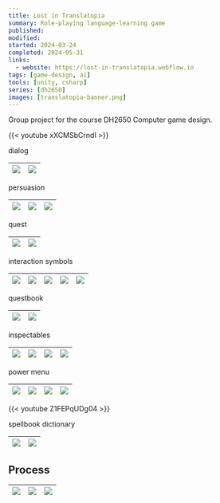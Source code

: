 ```yaml
---
title: Lost in Translatopia
summary: Role-playing language-learning game
published:
modified:
started: 2024-03-24
completed: 2024-05-31
links:
  - website: https://lost-in-translatopia.webflow.io
tags: [game-design, ai]
tools: [unity, csharp]
series: [dh2650]
images: [translatopia-banner.png]
---
```


Group project for the course DH2650 Computer game design.

{{< youtube xXCMSbCrndI >}}

dialog

| ![](/images/translatopia-dialog-options.png) | ![](/images/translatopia-dialog-quest-accepted.png) |
| - | - |

persuasion

| ![](/images/translatopia-dialog-persuasion.png) | ![](/images/translatopia-symbol-confused.png) | ![](/images/translatopia-symbol-heart.png) |
| - | - | - |

quest

| ![](/images/translatopia-dialog-quest.png) | ![](/images/translatopia-dialog-quest-accepted-2.png) |
| - | - |

interaction symbols

| ![](/images/translatopia-symbol-quest-available-tv.png) | ![](/images/translatopia-symbol-quest-accepted-tv.png) | ![](/images/translatopia-symbol-quest-available.png) | ![](/images/translatopia-symbol-quest-accepted.png) | ![](/images/translatopia-symbol-quest-complete.png) |
| - | - | - | - | - |

questbook

| ![](/images/translatopia-questbook-1.png) | ![](/images/translatopia-questbook-2.png) |
| - | - |

inspectables

| ![](/images/translatopia-symbol-inspect.png) | ![](/images/translatopia-inspect-apple.png) | ![](/images/translatopia-inspect-banana.png) | ![](/images/translatopia-inspect-flower.png) |
| - | - | - | - |

power menu

| ![](/images/translatopia-powermenu-interact.png) | ![](/images/translatopia-powermenu.png) | ![](/images/translatopia-symbol-confused-2.png) | ![](/images/translatopia-symbol-heart-2.png) |
| - | - | - | - |

{{< youtube Z1FEPqUDg04 >}}

spellbook dictionary

| ![](/images/translatopia-spellbook-wrong.png) | ![](/images/translatopia-spellbook-correct.png) |
| - | - |

## Process

| ![](/images/translatopia-process-dialog-quest.png) | ![](/images/translatopia-process-dialog-quest-complete.png) | ![](/images/translatopia-process-dialog-persuasion.png) |
| - | - | - |
